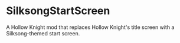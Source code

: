 # SilksongStartScreen
A Hollow Knight mod that replaces Hollow Knight's title screen with a Silksong-themed start screen.
